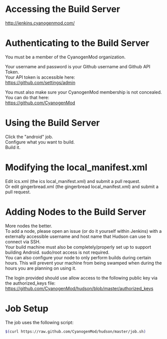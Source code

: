 # Accessing the Build Server
http://jenkins.cyanogenmod.com/

# Authenticating to the Build Server
You must be a member of the CyanogenMod organization.

Your username and password is your Github username and Github API Token.  
Your API token is accessible here:  
https://github.com/settings/admin  

You must also make sure your CyanogenMod membership is not concealed. You can do that here:  
https://github.com/CyanogenMod  

# Using the Build Server
Click the "android" job.  
Configure what you want to build.  
Build it.  

# Modifying the local_manifest.xml
Edit ics.xml (the ics local_manifest.xml) and submit a pull request.  
Or edit gingerbread.xml (the gingerbread local_manifest.xml) and submit a pull request.  

# Adding Nodes to the Build Server
More nodes the better.  
To add a node, please open an issue (or do it yourself within Jenkins) with a externally accessible username and host name that Hudson can use to connect via SSH.  
Your build machine must also be completely/properly set up to support building Android. sudo/root access is not required.  
You can also configure your node to only perform builds during certain hours. This will prevent your machine from being swamped when during the hours you are planning on using it.  

The login provided should use allow access to the following public key via the authorized_keys file:  
https://github.com/CyanogenMod/hudson/blob/master/authorized_keys  

# Job Setup
The job uses the following script:

```bash
$(curl https://raw.github.com/CyanogenMod/hudson/master/job.sh)
```
